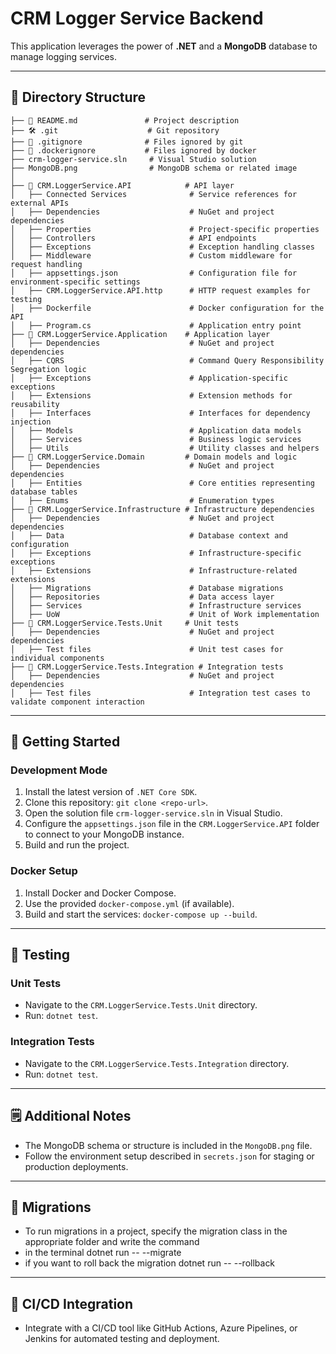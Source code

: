 # CRM Logger Service Backend

This application leverages the power of **.NET** and a **MongoDB** database to manage logging services.

---

## 📂 Directory Structure

```
├── 📝 README.md               # Project description
├── 🛠 .git                    # Git repository
├── 🚫 .gitignore              # Files ignored by git
├── 🐳 .dockerignore           # Files ignored by docker
├── crm-logger-service.sln     # Visual Studio solution
├── MongoDB.png                # MongoDB schema or related image
│
├── 📂 CRM.LoggerService.API            # API layer
│   ├── Connected Services              # Service references for external APIs
│   ├── Dependencies                    # NuGet and project dependencies
│   ├── Properties                      # Project-specific properties
│   ├── Controllers                     # API endpoints
│   ├── Exceptions                      # Exception handling classes
│   ├── Middleware                      # Custom middleware for request handling
│   ├── appsettings.json                # Configuration file for environment-specific settings
│   ├── CRM.LoggerService.API.http      # HTTP request examples for testing
│   ├── Dockerfile                      # Docker configuration for the API
│   ├── Program.cs                      # Application entry point
├── 📂 CRM.LoggerService.Application    # Application layer
│   ├── Dependencies                    # NuGet and project dependencies
│   ├── CQRS                            # Command Query Responsibility Segregation logic
│   ├── Exceptions                      # Application-specific exceptions
│   ├── Extensions                      # Extension methods for reusability
│   ├── Interfaces                      # Interfaces for dependency injection
│   ├── Models                          # Application data models
│   ├── Services                        # Business logic services
│   ├── Utils                           # Utility classes and helpers
├── 📂 CRM.LoggerService.Domain         # Domain models and logic
│   ├── Dependencies                    # NuGet and project dependencies
│   ├── Entities                        # Core entities representing database tables
│   ├── Enums                           # Enumeration types
├── 📂 CRM.LoggerService.Infrastructure # Infrastructure dependencies
│   ├── Dependencies                    # NuGet and project dependencies
│   ├── Data                            # Database context and configuration
│   ├── Exceptions                      # Infrastructure-specific exceptions
│   ├── Extensions                      # Infrastructure-related extensions
│   ├── Migrations                      # Database migrations
│   ├── Repositories                    # Data access layer
│   ├── Services                        # Infrastructure services
│   ├── UoW                             # Unit of Work implementation
├── 📂 CRM.LoggerService.Tests.Unit     # Unit tests
│   ├── Dependencies                    # NuGet and project dependencies
│   ├── Test files                      # Unit test cases for individual components
├── 📂 CRM.LoggerService.Tests.Integration # Integration tests
│   ├── Dependencies                    # NuGet and project dependencies
│   ├── Test files                      # Integration test cases to validate component interaction
```

---

## 🚀 Getting Started

### **Development Mode**
1. Install the latest version of `.NET Core SDK`.
2. Clone this repository: `git clone <repo-url>`.
3. Open the solution file `crm-logger-service.sln` in Visual Studio.
4. Configure the `appsettings.json` file in the `CRM.LoggerService.API` folder to connect to your MongoDB instance.
5. Build and run the project.

### **Docker Setup**
1. Install Docker and Docker Compose.
2. Use the provided `docker-compose.yml` (if available).
3. Build and start the services: `docker-compose up --build`.

---

## 🧪 Testing

### **Unit Tests**
- Navigate to the `CRM.LoggerService.Tests.Unit` directory.
- Run: `dotnet test`.

### **Integration Tests**
- Navigate to the `CRM.LoggerService.Tests.Integration` directory.
- Run: `dotnet test`.

---
## 🗒️ Additional Notes

- The MongoDB schema or structure is included in the `MongoDB.png` file.
- Follow the environment setup described in `secrets.json` for staging or production deployments.
---
## 🔄 Migrations
- To run migrations in a project, specify the migration class in the appropriate folder and write the command 
- in the terminal dotnet run -- --migrate
- if you want to roll back the migration dotnet run -- --rollback
---

## 🔄 CI/CD Integration

- Integrate with a CI/CD tool like GitHub Actions, Azure Pipelines, or Jenkins for automated testing and deployment.
